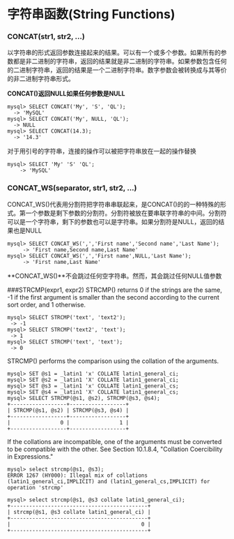 # 字符串函数(String Functions)

### CONCAT(str1, str2, ...)
以字符串的形式返回参数连接起来的结果。可以有一个或多个参数。如果所有的参数都是非二进制的字符串，返回的结果就是非二进制的字符串。如果参数包含任何的二进制字符串，返回的结果是一个二进制字符串。数字参数会被转换成与其等价的非二进制字符串形式。

**CONCAT()返回NULL如果任何参数是NULL**


```
mysql> SELECT CONCAT('My', 'S', 'QL');
  -> 'MySQL'
mysql> SELECT CONCAT('My', NULL, 'QL'); 
  -> NULL
mysql> SELECT CONCAT(14.3); 
  -> '14.3'
```
对于用引号的字符串，连接的操作可以被把字符串放在一起的操作替换


```
mysql> SELECT 'My' 'S' 'QL';
    -> 'MySQL'
```

### CONCAT_WS(separator, str1, str2, ...)

CONCAT_WS()代表用分割符把字符串串联起来，是CONCAT()的的一种特殊的形式。第一个参数是剩下参数的分割符。分割符被放在要串联字符串的中间。分割符可以是一个字符串，剩下的参数也可以是字符串。如果分割符是NULL，返回的结果也是NULL

```
mysql> SELECT CONCAT_WS(',','First name','Second name','Last Name'); 
     -> 'First name,Second name,Last Name'
mysql> SELECT CONCAT_WS(',','First name',NULL,'Last Name');
     -> 'First name,Last Name'
```
**CONCAT_WS()**不会跳过任何空字符串。然而，其会跳过任何NULL值参数





###STRCMP(expr1, expr2)
STRCMP() returns 0 if the strings are the same, -1 if the first argument is smaller than the second according to the current sort order, and 1 otherwise.



```
mysql> SELECT STRCMP('text', 'text2');
 -> -1
mysql> SELECT STRCMP('text2', 'text');
 -> 1
mysql> SELECT STRCMP('text', 'text');
 -> 0
```

STRCMP() performs the comparison using the collation of the arguments.



```
mysql> SET @s1 = _latin1 'x' COLLATE latin1_general_ci;
mysql> SET @s2 = _latin1 'X' COLLATE latin1_general_ci;
mysql> SET @s3 = _latin1 'x' COLLATE latin1_general_cs;
mysql> SET @s4 = _latin1 'X' COLLATE latin1_general_cs;
mysql> SELECT STRCMP(@s1, @s2), STRCMP(@s3, @s4);
+------------------+------------------+
| STRCMP(@s1, @s2) | STRCMP(@s3, @s4) |
+------------------+------------------+
|                0 |                1 |
+------------------+------------------+
```

If the collations are incompatible, one of the arguments must be converted to be compatible with the other. See Section 10.1.8.4, "Collation Coercibility in Expressions."



```
mysql> select strcmp(@s1, @s3);
ERROR 1267 (HY000): Illegal mix of collations (latin1_general_ci,IMPLICIT) and (latin1_general_cs,IMPLICIT) for operation 'strcmp'

mysql> select strcmp(@s1, @s3 collate latin1_general_ci);
+--------------------------------------------+
| strcmp(@s1, @s3 collate latin1_general_ci) |
+--------------------------------------------+
|                                          0 |
+--------------------------------------------+
```




